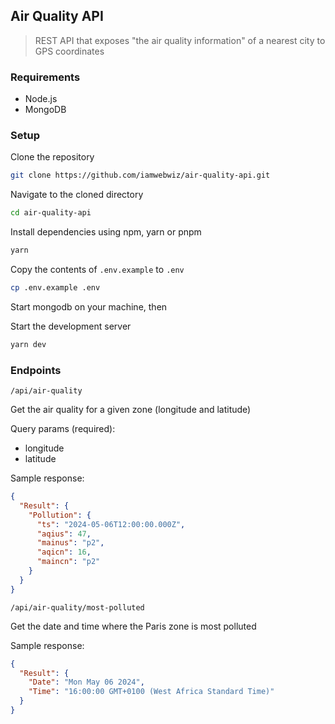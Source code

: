 ## Air Quality API

> REST API that exposes "the air quality information" of a nearest city to GPS coordinates

### Requirements

- Node.js
- MongoDB

### Setup

Clone the repository

```sh
git clone https://github.com/iamwebwiz/air-quality-api.git
```

Navigate to the cloned directory

```sh
cd air-quality-api
```

Install dependencies using npm, yarn or pnpm

```sh
yarn
```

Copy the contents of `.env.example` to `.env`

```sh
cp .env.example .env
```

Start mongodb on your machine, then

Start the development server

```sh
yarn dev
```

### Endpoints

`/api/air-quality`

Get the air quality for a given zone (longitude and latitude)

Query params (required):

- longitude
- latitude

Sample response:

```json
{
  "Result": {
    "Pollution": {
      "ts": "2024-05-06T12:00:00.000Z",
      "aqius": 47,
      "mainus": "p2",
      "aqicn": 16,
      "maincn": "p2"
    }
  }
}
```

`/api/air-quality/most-polluted`

Get the date and time where the Paris zone is most polluted

Sample response:

```json
{
  "Result": {
    "Date": "Mon May 06 2024",
    "Time": "16:00:00 GMT+0100 (West Africa Standard Time)"
  }
}
```
